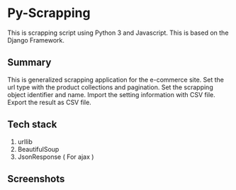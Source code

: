 # Py-Scrapping
This is scrapping script using Python 3 and Javascript.
This is based on the Django Framework.

## Summary
This is generalized scrapping application for the e-commerce site. 
Set the url type with the product collections and pagination. 
Set the scrapping object identifier and name. 
Import the setting information with CSV file. 
Export the result as CSV file. 


## Tech stack
1. urllib
2. BeautifulSoup
3. JsonResponse ( For ajax )

## Screenshots



